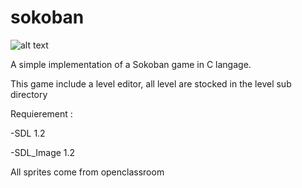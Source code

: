 # sokoban

![alt text](https://user.oc-static.com/files/4001_5000/4005.jpg)

A simple implementation of a Sokoban game in C langage.

This game include a level editor, all level are stocked in the level sub directory

Requierement : 

  -SDL 1.2
  
  -SDL_Image 1.2
  
  All sprites come from openclassroom
